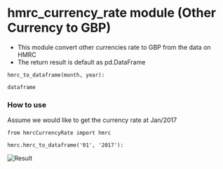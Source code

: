 # hmrc_currency_rate module (Other Currency to GBP)
- This module convert other currencies rate to GBP from the data on HMRC
- The return result is default as pd.DataFrame
```
hmrc_to_dataframe(month, year):

dataframe

```

### How to use

Assume we would like to get the currency rate at Jan/2017
```
from hmrcCurrencyRate import hmrc

hmrc.hmrc_to_dataframe('01', '2017'):

```

![Result](https://imgur.com/oZ2zLR3)
